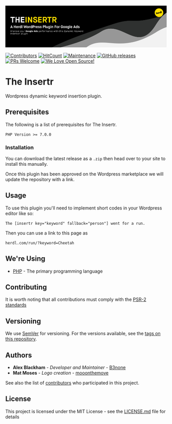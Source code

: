![The Insertr](.github/README/logo.png)

[![Contributors](https://img.shields.io/github/contributors/herdl/the-insertr)](https://github.com/herdl/the-insertr)
[![HitCount](http://hits.dwyl.io/herdl/the-insertr.svg)](https://github.com/herdl/the-insertr)
[![Maintenance](https://img.shields.io/badge/Maintained%3F-yes-green.svg)](https://github.com/herdl/the-insertr/graphs/commit-activity)
[![GitHub releases](https://img.shields.io/github/release/herdl/the-insertr.svg)](https://github.com/herdl/the-insertr/releases/)
[![PRs Welcome](https://img.shields.io/badge/PRs-welcome-brightgreen.svg)](http://makeapullrequest.com)
[![We Love Open Source!](https://badges.frapsoft.com/os/v3/open-source.svg?v=103)](https://github.com/herdl)

# The Insertr
Wordpress dynamic keyword insertion plugin.

## Prerequisites
The following is a list of prerequisites for The Insertr.
```
PHP Version >= 7.0.0
```

### Installation

You can download the latest release as a `.zip` then head over to your site to install this manually.

Once this plugin has been approved on the Wordpress marketplace we will update the repository with a link. 

## Usage

To use this plugin you'll need to implement short codes in your Wordpress editor like so:
```
The [insertr key="keyword" fallback="person"] went for a run. 
```

Then you can use a link to this page as
```
herdl.com/run/?keyword=Cheetah
```

## We're Using
* [PHP](https://www.php.net/) - The primary programming language

## Contributing
It is worth noting that all contributions must comply with the [PSR-2 standards](https://github.com/php-fig/fig-standards/blob/master/accepted/PSR-2-coding-style-guide.md)

## Versioning
We use [SemVer](http://semver.org/) for versioning. For the versions available, see the [tags on this repository](https://github.com/herdl/the-insertr/tags). 

## Authors
* **Alex Blackham** - *Developer and Maintainer* - [B3none](https://github.com/b3none)
* **Mat Moses** - *Logo creation* - [mooonthemove](https://instagram.com/mooonthemove)

See also the list of [contributors](https://github.com/herdl/the-insertr/contributors) who participated in this project.

## License
This project is licensed under the MIT License - see the [LICENSE.md](LICENSE.md) file for details
